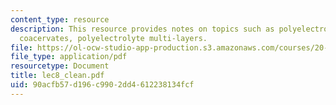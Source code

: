 ```yaml
---
content_type: resource
description: This resource provides notes on topics such as polyelectrolyte hydrogels,
  coacervates, polyelectrolyte multi-layers.
file: https://ol-ocw-studio-app-production.s3.amazonaws.com/courses/20-462j-molecular-principles-of-biomaterials-spring-2006/90acfb57d196c9902dd4612238134fcf_lec8_clean.pdf
file_type: application/pdf
resourcetype: Document
title: lec8_clean.pdf
uid: 90acfb57-d196-c990-2dd4-612238134fcf
---
```

